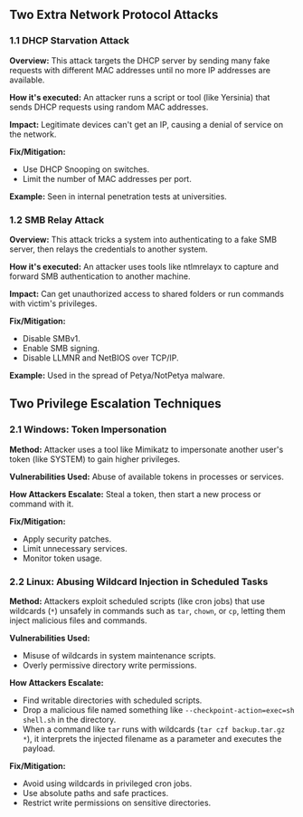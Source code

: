 ## Two Extra Network Protocol Attacks

### 1.1 DHCP Starvation Attack

**Overview:**
This attack targets the DHCP server by sending many fake requests with different MAC addresses until no more IP addresses are available.

**How it's executed:**
An attacker runs a script or tool (like Yersinia) that sends DHCP requests using random MAC addresses.

**Impact:**
Legitimate devices can't get an IP, causing a denial of service on the network.

**Fix/Mitigation:**
- Use DHCP Snooping on switches.
- Limit the number of MAC addresses per port.

**Example:**
Seen in internal penetration tests at universities.

### 1.2 SMB Relay Attack

**Overview:**
This attack tricks a system into authenticating to a fake SMB server, then relays the credentials to another system.

**How it's executed:**
An attacker uses tools like ntlmrelayx to capture and forward SMB authentication to another machine.

**Impact:**
Can get unauthorized access to shared folders or run commands with victim's privileges.

**Fix/Mitigation:**
- Disable SMBv1.
- Enable SMB signing.
- Disable LLMNR and NetBIOS over TCP/IP.

**Example:**
Used in the spread of Petya/NotPetya malware.

## Two Privilege Escalation Techniques

### 2.1 Windows: Token Impersonation

**Method:**
Attacker uses a tool like Mimikatz to impersonate another user's token (like SYSTEM) to gain higher privileges.

**Vulnerabilities Used:**
Abuse of available tokens in processes or services.

**How Attackers Escalate:**
Steal a token, then start a new process or command with it.

**Fix/Mitigation:**
- Apply security patches.
- Limit unnecessary services.
- Monitor token usage.

### 2.2 Linux: Abusing Wildcard Injection in Scheduled Tasks

**Method:**
Attackers exploit scheduled scripts (like cron jobs) that use wildcards (`*`) unsafely in commands such as `tar`, `chown`, or `cp`, letting them inject malicious files and commands.

**Vulnerabilities Used:**
- Misuse of wildcards in system maintenance scripts.
- Overly permissive directory write permissions.

**How Attackers Escalate:**
- Find writable directories with scheduled scripts.
- Drop a malicious file named something like `--checkpoint-action=exec=sh shell.sh` in the directory.
- When a command like `tar` runs with wildcards (`tar czf backup.tar.gz *`), it interprets the injected filename as a parameter and executes the payload.

**Fix/Mitigation:**
- Avoid using wildcards in privileged cron jobs.
- Use absolute paths and safe practices.
- Restrict write permissions on sensitive directories.
